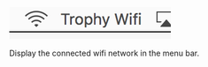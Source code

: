 ![screenshot](https://github.com/jakebromberg/whatwifi/blob/master/whatwifi/whatwifi.png)

Display the connected wifi network in the menu bar.

